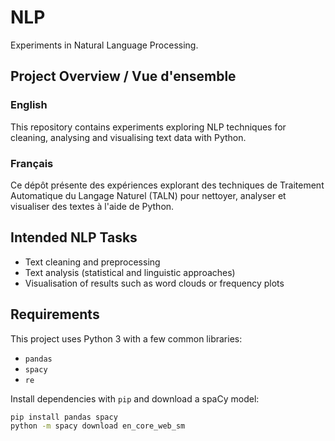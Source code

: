 
# NLP

Experiments in Natural Language Processing.

## Project Overview / Vue d'ensemble

### English

This repository contains experiments exploring NLP techniques for cleaning,
analysing and visualising text data with Python.

### Français

Ce dépôt présente des expériences explorant des techniques de Traitement
Automatique du Langage Naturel (TALN) pour nettoyer, analyser et visualiser des
textes à l'aide de Python.

## Intended NLP Tasks

- Text cleaning and preprocessing
- Text analysis (statistical and linguistic approaches)
- Visualisation of results such as word clouds or frequency plots

## Requirements

This project uses Python 3 with a few common libraries:

- `pandas`
- `spacy`
- `re`

Install dependencies with `pip` and download a spaCy model:

```bash
pip install pandas spacy
python -m spacy download en_core_web_sm

